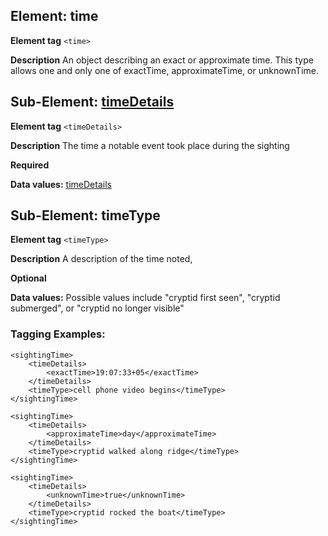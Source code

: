 ## Element: time

**Element tag** `<time>`

**Description** An object describing an exact or approximate time. This type allows one and only one of exactTime, approximateTime, or unknownTime.

## Sub-Element: [timeDetails](timeDetails.md)

**Element tag** `<timeDetails>`

**Description** The time a notable event took place during the sighting

**Required**

**Data values:** [timeDetails](timeDetails.md)


## Sub-Element: timeType

**Element tag** `<timeType>`

**Description** A description of the time noted, 

**Optional**

**Data values:** Possible values include "cryptid first seen", "cryptid submerged", or "cryptid no longer visible"

### Tagging Examples:
```
<sightingTime>
    <timeDetails>
        <exactTime>19:07:33+05</exactTime>
    </timeDetails>
    <timeType>cell phone video begins</timeType>
</sightingTime>
```

```
<sightingTime>
    <timeDetails>
        <approximateTime>day</approximateTime>
    </timeDetails>
    <timeType>cryptid walked along ridge</timeType>
</sightingTime>
```

```
<sightingTime>
    <timeDetails>
        <unknownTime>true</unknownTime>
    </timeDetails>
    <timeType>cryptid rocked the boat</timeType>
</sightingTime>
```